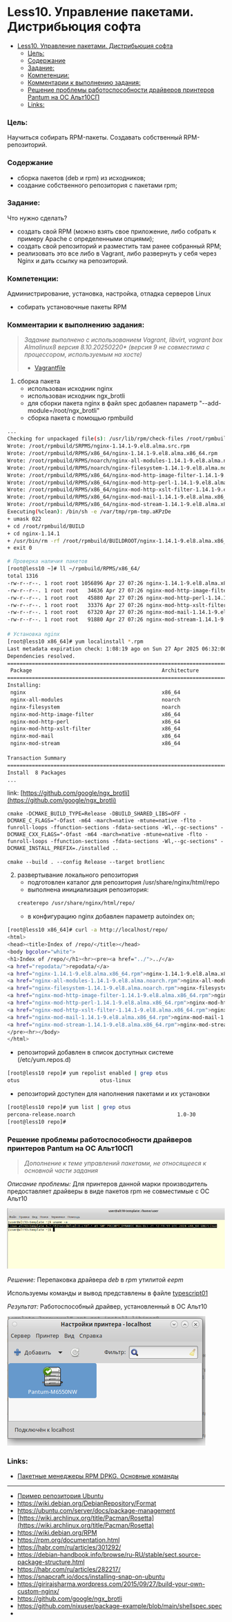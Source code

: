 # Less10. Управление пакетами. Дистрибьюция софта 
- [Less10. Управление пакетами. Дистрибьюция софта](#less10-управление-пакетами-дистрибьюция-софта)
    - [Цель:](#цель)
    - [Содержание](#содержание)
    - [Задание:](#задание)
    - [Компетенции:](#компетенции)
    - [Комментарии к выполнению задания:](#комментарии-к-выполнению-задания)
    - [Решение проблемы работоспособности драйверов принтеров Pantum на ОС Альт10СП](#решение-проблемы-работоспособности-драйверов-принтеров-pantum-на-ос-альт10сп)
    - [Links:](#links)

### Цель: 
Научиться собирать RPM-пакеты.
Создавать собственный RPM-репозиторий.

### Содержание
- сборка пакетов (deb и rpm) из исходников;
- создание собственного репозитория с пакетами rpm;

### Задание:
Что нужно сделать?

  -  создать свой RPM (можно взять свое приложение, либо собрать к примеру Apache с определенными опциями);
  -  cоздать свой репозиторий и разместить там ранее собранный RPM;
  -  реализовать это все либо в Vagrant, либо развернуть у себя через Nginx и дать ссылку на репозиторий.


### Компетенции:
Администрирование, установка, настройка, отладка серверов Linux
- собирать установочные пакеты RPM

### Комментарии к выполнению задания:
> _Задание выполнено c использованием Vagrant, libvirt, vagrant box Almalinux8 версия 8.10.20250220* (версия 9 не совместима с процессором, используемым на хосте)_
> - [Vagrantfile](./vagrant/Vagrantfile)

1. сборка пакета
   - использован исходник nginx
   - использован исходник ngx_brotli
   - для сборки пакета nginx в файл spec добавлен параметр "--add-module=/root/ngx_brotli"
   - сборка пакета с помощью rpmbuild

```bash
...
Checking for unpackaged file(s): /usr/lib/rpm/check-files /root/rpmbuild/BUILDROOT/nginx-1.14.1-9.el8.alma.x86_64
Wrote: /root/rpmbuild/SRPMS/nginx-1.14.1-9.el8.alma.src.rpm
Wrote: /root/rpmbuild/RPMS/x86_64/nginx-1.14.1-9.el8.alma.x86_64.rpm
Wrote: /root/rpmbuild/RPMS/noarch/nginx-all-modules-1.14.1-9.el8.alma.noarch.rpm
Wrote: /root/rpmbuild/RPMS/noarch/nginx-filesystem-1.14.1-9.el8.alma.noarch.rpm
Wrote: /root/rpmbuild/RPMS/x86_64/nginx-mod-http-image-filter-1.14.1-9.el8.alma.x86_64.rpm
Wrote: /root/rpmbuild/RPMS/x86_64/nginx-mod-http-perl-1.14.1-9.el8.alma.x86_64.rpm
Wrote: /root/rpmbuild/RPMS/x86_64/nginx-mod-http-xslt-filter-1.14.1-9.el8.alma.x86_64.rpm
Wrote: /root/rpmbuild/RPMS/x86_64/nginx-mod-mail-1.14.1-9.el8.alma.x86_64.rpm
Wrote: /root/rpmbuild/RPMS/x86_64/nginx-mod-stream-1.14.1-9.el8.alma.x86_64.rpm
Executing(%clean): /bin/sh -e /var/tmp/rpm-tmp.aKPzDe
+ umask 022
+ cd /root/rpmbuild/BUILD
+ cd nginx-1.14.1
+ /usr/bin/rm -rf /root/rpmbuild/BUILDROOT/nginx-1.14.1-9.el8.alma.x86_64
+ exit 0
```

```bash
# Проверка наличия пакетов
[root@less10 ~]# ll ~/rpmbuild/RPMS/x86_64/
total 1316
-rw-r--r--. 1 root root 1056896 Apr 27 07:26 nginx-1.14.1-9.el8.alma.x86_64.rpm
-rw-r--r--. 1 root root   34636 Apr 27 07:26 nginx-mod-http-image-filter-1.14.1-9.el8.alma.x86_64.rpm
-rw-r--r--. 1 root root   45880 Apr 27 07:26 nginx-mod-http-perl-1.14.1-9.el8.alma.x86_64.rpm
-rw-r--r--. 1 root root   33376 Apr 27 07:26 nginx-mod-http-xslt-filter-1.14.1-9.el8.alma.x86_64.rpm
-rw-r--r--. 1 root root   67320 Apr 27 07:26 nginx-mod-mail-1.14.1-9.el8.alma.x86_64.rpm
-rw-r--r--. 1 root root   91880 Apr 27 07:26 nginx-mod-stream-1.14.1-9.el8.alma.x86_64.rpm

# Установка nginx
[root@less10 x86_64]# yum localinstall *.rpm
Last metadata expiration check: 1:08:19 ago on Sun 27 Apr 2025 06:32:00 AM UTC.
Dependencies resolved.
===============================================================================================================================================================
 Package                                          Architecture                Version                                  Repository                         Size
===============================================================================================================================================================
Installing:
 nginx                                            x86_64                      1:1.14.1-9.el8.alma                      @commandline                      1.0 M
 nginx-all-modules                                noarch                      1:1.14.1-9.el8.alma                      @commandline                       22 k
 nginx-filesystem                                 noarch                      1:1.14.1-9.el8.alma                      @commandline                       23 k
 nginx-mod-http-image-filter                      x86_64                      1:1.14.1-9.el8.alma                      @commandline                       34 k
 nginx-mod-http-perl                              x86_64                      1:1.14.1-9.el8.alma                      @commandline                       45 k
 nginx-mod-http-xslt-filter                       x86_64                      1:1.14.1-9.el8.alma                      @commandline                       33 k
 nginx-mod-mail                                   x86_64                      1:1.14.1-9.el8.alma                      @commandline                       66 k
 nginx-mod-stream                                 x86_64                      1:1.14.1-9.el8.alma                      @commandline                       90 k

Transaction Summary
===============================================================================================================================================================
Install  8 Packages
...

```

link: [https://github.com/google/ngx_brotli](https://github.com/google/ngx_brotli)

``` 
cmake -DCMAKE_BUILD_TYPE=Release -DBUILD_SHARED_LIBS=OFF -DCMAKE_C_FLAGS="-Ofast -m64 -march=native -mtune=native -flto -funroll-loops -ffunction-sections -fdata-sections -Wl,--gc-sections" -DCMAKE_CXX_FLAGS="-Ofast -m64 -march=native -mtune=native -flto -funroll-loops -ffunction-sections -fdata-sections -Wl,--gc-sections" -DCMAKE_INSTALL_PREFIX=./installed ..

cmake --build . --config Release --target brotlienc
```

2. развертывание локального репозитория
   - подготовлен каталог для репозитория /usr/share/nginx/html/repo
   - выполнена инициализация репозитория:
   ```bash
   createrepo /usr/share/nginx/html/repo/
   ```
   - в конфигурацию nginx добавлен параметр autoindex on;
  ```bash
  [root@less10 x86_64]# curl -a http://localhost/repo/
<html>
<head><title>Index of /repo/</title></head>
<body bgcolor="white">
<h1>Index of /repo/</h1><hr><pre><a href="../">../</a>
<a href="repodata/">repodata/</a>                                          27-Apr-2025 07:43                   -
<a href="nginx-1.14.1-9.el8.alma.x86_64.rpm">nginx-1.14.1-9.el8.alma.x86_64.rpm</a>                 27-Apr-2025 07:43             1056896
<a href="nginx-all-modules-1.14.1-9.el8.alma.noarch.rpm">nginx-all-modules-1.14.1-9.el8.alma.noarch.rpm</a>     27-Apr-2025 07:43               22804
<a href="nginx-filesystem-1.14.1-9.el8.alma.noarch.rpm">nginx-filesystem-1.14.1-9.el8.alma.noarch.rpm</a>      27-Apr-2025 07:43               23776
<a href="nginx-mod-http-image-filter-1.14.1-9.el8.alma.x86_64.rpm">nginx-mod-http-image-filter-1.14.1-9.el8.alma.x..&gt;</a> 27-Apr-2025 07:43               34636
<a href="nginx-mod-http-perl-1.14.1-9.el8.alma.x86_64.rpm">nginx-mod-http-perl-1.14.1-9.el8.alma.x86_64.rpm</a>   27-Apr-2025 07:43               45880
<a href="nginx-mod-http-xslt-filter-1.14.1-9.el8.alma.x86_64.rpm">nginx-mod-http-xslt-filter-1.14.1-9.el8.alma.x8..&gt;</a> 27-Apr-2025 07:43               33376
<a href="nginx-mod-mail-1.14.1-9.el8.alma.x86_64.rpm">nginx-mod-mail-1.14.1-9.el8.alma.x86_64.rpm</a>        27-Apr-2025 07:43               67320
<a href="nginx-mod-stream-1.14.1-9.el8.alma.x86_64.rpm">nginx-mod-stream-1.14.1-9.el8.alma.x86_64.rpm</a>      27-Apr-2025 07:43               91880
</pre><hr></body>
</html>

  ```
   - репозиторий добавлен в список доступных системе (/etc/yum.repos.d)
```bash
[root@less10 repo]# yum repolist enabled | grep otus
otus                          otus-linux
```
   - репозиторий доступен для наполнения пакетами и их установки 
```bash
[root@less10 repo]# yum list | grep otus
percona-release.noarch                                 1.0-30                                                     @otus                     
[root@less10 repo]# 

```

### Решение проблемы работоспособности драйверов принтеров Pantum на ОС Альт10СП
> _Дополнение к теме управлений пакетами, не относящееся к основной части задания_

_Описание проблемы:_ 
Для принтеров данной марки производитель предоставляет драйверы в виде пакетов rpm не совместимые с ОС Альт10

![alt10](./appendix/Screenshot_49.png)

_Решение:_ 
Перепаковка драйвера _deb_ в _rpm_ утилитой _eepm_

Используемы команды и вывод представлены в файле [typescript01](./appendix/typescript01)

_Результат:_ Работоспособный драйвер, установленный в ОС Альт10

![printer](./appendix/alt10_printer_manager.png)

### Links:

- [Пакетные менеджеры RPM DPKG. Основные команды](./appendix/less10.md)
---
- [Пример репозитория Ubuntu](http://ru.archive.ubuntu.com/ubuntu/)
- [https://wiki.debian.org/DebianRepository/Format  ](https://wiki.debian.org/DebianRepository/Format)
- [https://ubuntu.com/server/docs/package-management ](https://ubuntu.com/server/docs/package-management)
- [https://wiki.archlinux.org/title/Pacman/Rosetta](https://wiki.archlinux.org/title/Pacman/Rosetta)
- [https://wiki.debian.org/RPM  ](https://wiki.debian.org/RPM  )
- [https://rpm.org/documentation.html  ](https://rpm.org/documentation.html)
- [https://habr.com/ru/articles/301292/   ](https://habr.com/ru/articles/301292/   )
- [https://debian-handbook.info/browse/ru-RU/stable/sect.source-package-structure.html  ](https://debian-handbook.info/browse/ru-RU/stable/sect.source-package-structure.html  )
- [https://habr.com/ru/articles/282217/  ](https://habr.com/ru/articles/282217/  )
- [https://snapcraft.io/docs/installing-snap-on-ubuntu ](https://snapcraft.io/docs/installing-snap-on-ubuntu )
- [https://girirajsharma.wordpress.com/2015/09/27/build-your-own-custom-nginx/ ](https://girirajsharma.wordpress.com/2015/09/27/build-your-own-custom-nginx/ )
- [https://github.com/google/ngx_brotli ](https://github.com/google/ngx_brotli )
- [https://github.com/nixuser/package-example/blob/main/shellspec.spec ](https://github.com/nixuser/package-example/blob/main/shellspec.spec )
- 
